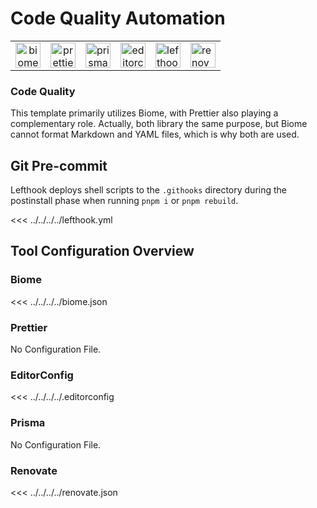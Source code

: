 # Code Quality Automation

|                                                           |                                                                 |                                                             |                                                                         |                                                                 |                                                                 |
| :-------------------------------------------------------: | :-------------------------------------------------------------: | :---------------------------------------------------------: | :---------------------------------------------------------------------: | --------------------------------------------------------------- | --------------------------------------------------------------- |
| <img src="/images/libs/biome.png" alt="biome" width="40"> | <img src="/images/libs/prettier.png" alt="prettier" width="40"> | <img src="/images/libs/prisma.png" alt="prisma" width="40"> | <img src="/images/libs/editorconfig.png" alt="editorconfig" width="40"> | <img src="/images/libs/lefthook.png" alt="lefthook" width="40"> | <img src="/images/libs/renovate.png" alt="renovate" width="40"> |

### Code Quality

This template primarily utilizes Biome, with Prettier also playing a complementary role. Actually, both library the same purpose, but Biome cannot format Markdown and YAML files, which is why both are used.

## Git Pre-commit

Lefthook deploys shell scripts to the `.githooks` directory during the postinstall phase when running `pnpm i` or `pnpm rebuild`.

<<< ../../../../lefthook.yml

## Tool Configuration Overview

### Biome

<<< ../../../../biome.json

### Prettier

No Configuration File.

### EditorConfig

<<< ../../../../.editorconfig

### Prisma

No Configuration File.

### Renovate

<<< ../../../../renovate.json
